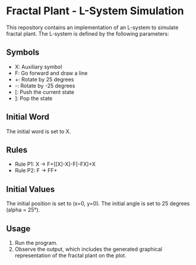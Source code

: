 # Fractal Plant - L-System Simulation

This repository contains an implementation of an L-system to simulate fractal plant.
The L-system is defined by the following parameters:

## Symbols

- X: Auxiliary symbol
- F: Go forward and draw a line
- +: Rotate by 25 degrees
- -: Rotate by -25 degrees
- [: Push the current state
- ]: Pop the state

## Initial Word

The initial word is set to X.

## Rules

- Rule P1: X → F+[[X]-X]-F[-FX]+X
- Rule P2: F → FF+

## Initial Values

The initial position is set to (x=0, y=0). The initial angle is set to 25 degrees (alpha = 25°).

## Usage

1. Run the program.
2. Observe the output, which includes the generated graphical representation of the fractal plant on the plot.
